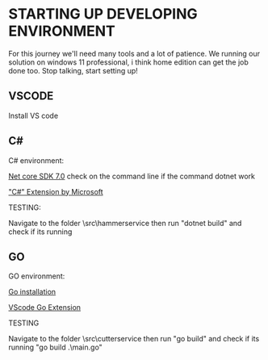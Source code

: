 # STARTING UP DEVELOPING ENVIRONMENT

For this journey we'll need many tools and a lot of patience.
We running our solution on windows 11 professional, i think home edition can get the job done too.
Stop talking, start setting up!

## VSCODE

Install VS code 


## C#

C# environment:

[Net core SDK 7.0](https://dotnet.microsoft.com/en-us/download) check on the command line if the command dotnet work

["C#" Extension by Microsoft](https://marketplace.visualstudio.com/items?itemName=ms-dotnettools.csharp)

TESTING:

Navigate to the folder \src\hammerservice then run "dotnet build" and check if its running

## GO 

GO environment:

[Go installation](https://go.dev/)

[VScode Go Extension](https://marketplace.visualstudio.com/items?itemName=golang.go)

TESTING 

Navigate to the folder \src\cutterservice then run "go build" and check if its running "go build .\main.go"



